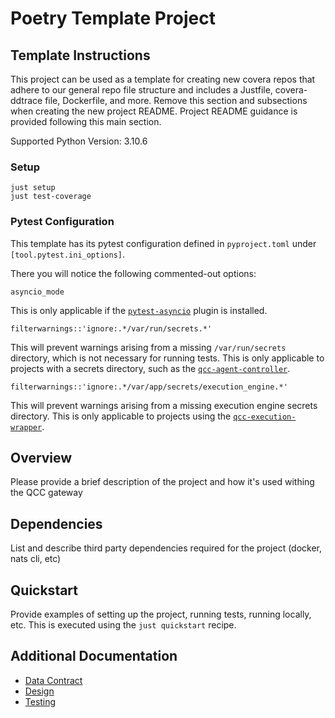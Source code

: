 # Poetry Template Project


## Template Instructions
This project can be used as a template for creating new covera repos that adhere to our general repo file structure and includes a Justfile, covera-ddtrace file, Dockerfile, and more.
Remove this section and subsections when creating the new project README. Project README guidance
is provided following this main section.

Supported Python Version: 3.10.6

### Setup

```shell
just setup
just test-coverage
```

### Pytest Configuration

This template has its pytest configuration defined in `pyproject.toml` under `[tool.pytest.ini_options]`.

There you will notice the following commented-out options:

`asyncio_mode`

This is only applicable if the [`pytest-asyncio`](https://pytest-asyncio.readthedocs.io/en/latest/index.html) plugin is installed.

`filterwarnings::'ignore:.*/var/run/secrets.*'`

This will prevent warnings arising from a missing `/var/run/secrets` directory, which is not necessary for running tests.
This is only applicable to projects with a secrets directory, such as the [`qcc-agent-controller`](https://github.com/coverahealth/qcc-agent-controller/blob/cc1b87866b9d6c52818df7f36229925b91fe025d/src/qcc_agent_controller/config.py#L54).


`filterwarnings::'ignore:.*/var/app/secrets/execution_engine.*'`

This will prevent warnings arising from a missing execution engine secrets directory.
This is only applicable to projects using the [`qcc-execution-wrapper`](https://github.com/coverahealth/qcc-execution-wrapper/blob/bb83c13dda5983640596d1689c4085b2fea77a4c/src/wrapper/config.py#L30-L32).

## Overview

Please provide a brief description of the project and how it's used withing the QCC gateway

## Dependencies

List and describe third party dependencies required for the project (docker, nats cli, etc)

## Quickstart

Provide examples of setting up the project, running tests, running locally, etc.
This is executed using the `just quickstart` recipe.

## Additional Documentation

- [Data Contract](./docs/data-contract.md)
- [Design](./docs/design.md)
- [Testing](./docs/testing.md)